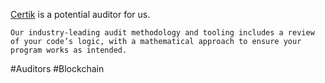 <!-- @format -->

[Certik](https://www.certik.com/products/security-audit) is a potential auditor for us.

`Our industry-leading audit methodology and tooling includes a review of your code’s logic, with a mathematical approach to ensure your program works as intended.`

#Auditors #Blockchain

